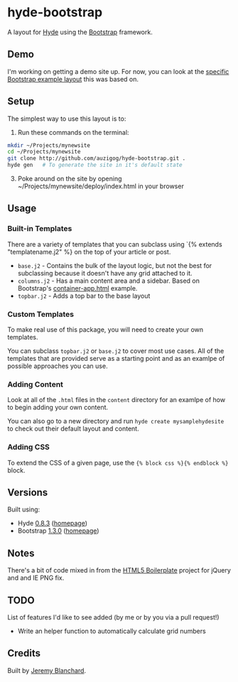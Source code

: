 # hyde-bootstrap

A layout for [Hyde][hyde] using the [Bootstrap][bootstrap] framework.


## Demo
I'm working on getting a demo site up. For now, you can look at the [specific Bootstrap example layout][bootstrap_template] this was based on.


## Setup
The simplest way to use this layout is to:

  1. Run these commands on the terminal:

  ```bash
  mkdir ~/Projects/mynewsite
  cd ~/Projects/mynewsite
  git clone http://github.com/auzigog/hyde-bootstrap.git .
  hyde gen   # To generate the site in it's default state
  ```
  3. Poke around on the site by opening ~/Projects/mynewsite/deploy/index.html in your browser


## Usage
### Built-in Templates

There are a variety of templates that you can subclass using `{% extends "templatename.j2" %} on the top of your article
or post.

  * `base.j2` - Contains the bulk of the layout logic, but not the best for subclassing because it doesn't have any grid attached to it.
  * `columns.j2` - Has a main content area and a sidebar. Based on Bootstrap's [container-app.html][bootstrap_template] example.
  * `topbar.j2` - Adds a top bar to the base layout

### Custom Templates
To make real use of this package, you will need to create your own templates.

You can subclass `topbar.j2` or `base.j2` to cover most use cases. All of the templates that are provided serve as a
starting point and as an examlpe of possible approaches you can use.


### Adding Content
Look at all of the `.html` files in the `content` directory for an examlpe of how to begin adding your own content.

You can also go to a new directory and run `hyde create mysamplehydesite` to check out their default layout and content.


### Adding CSS
To extend the CSS of a given page, use the `{% block css %}{% endblock %}` block.


## Versions
Built using:

  * Hyde [0.8.3](http://github.com/hyde/hyde/tree/7ce58157a9e74cc767cd602097441b8424a2052f)  ([homepage][hyde])
  * Bootstrap [1.3.0](http://github.com/twitter/bootstrap/tree/f03f7da08beede6e6a92ecc6bf28ca978750cd7a) ([homepage][bootstrap])


## Notes
There's a bit of code mixed in from the [HTML5 Boilerplate](http://html5boilerplate.com/) project for jQuery and and IE PNG fix.


## TODO
List of features I'd like to see added (by me or by you via a pull request!)

  * Write an helper function to automatically calculate grid numbers


## Credits
Built by [Jeremy Blanchard](http://blanchardjeremy.com).


[hyde]: http://hyde.github.com/
[bootstrap]: http://twitter.github.com/bootstrap/
[bootstrap_template]: http://twitter.github.com/bootstrap/examples/container-app.html
